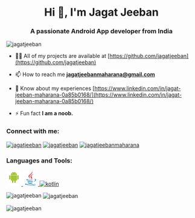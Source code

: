 <h1 align="center">Hi 👋, I'm Jagat Jeeban</h1>
<h3 align="center">A passionate Android App developer from India</h3>

<p align="left"> <img src="https://komarev.com/ghpvc/?username=jagatjeeban&label=Profile%20views&color=0e75b6&style=flat" alt="jagatjeeban" /> </p>

- 👨‍💻 All of my projects are available at [https://github.com/jagatjeeban](https://github.com/jagatjeeban)

- 📫 How to reach me **jagatjeebanmaharana@gmail.com**

- 📄 Know about my experiences [https://www.linkedin.com/in/jagat-jeeban-maharana-0a85b0168/](https://www.linkedin.com/in/jagat-jeeban-maharana-0a85b0168/)

- ⚡ Fun fact **I am a noob.**

<h3 align="left">Connect with me:</h3>
<p align="left">
<a href="https://instagram.com/jagatjeeban" target="blank"><img align="center" src="https://raw.githubusercontent.com/rahuldkjain/github-profile-readme-generator/neutral-icons/src/images/icons/Social/instagram.svg" alt="jagatjeeban" height="30" width="40" /></a>
<a href="https://www.hackerrank.com/jagatjeeban" target="blank"><img align="center" src="https://raw.githubusercontent.com/rahuldkjain/github-profile-readme-generator/neutral-icons/src/images/icons/Social/hackerrank.svg" alt="jagatjeeban" height="30" width="40" /></a>
<a href="https://auth.geeksforgeeks.org/user/jagatjeebanmaharana" target="blank"><img align="center" src="https://raw.githubusercontent.com/rahuldkjain/github-profile-readme-generator/neutral-icons/src/images/icons/Social/geeks-for-geeks.svg" alt="jagatjeebanmaharana" height="30" width="40" /></a>
</p>

<h3 align="left">Languages and Tools:</h3>
<p align="left"> <a href="https://developer.android.com" target="_blank"> <img src="https://raw.githubusercontent.com/devicons/devicon/master/icons/android/android-original-wordmark.svg" alt="android" width="40" height="40"/> </a> <a href="https://www.java.com" target="_blank"> <img src="https://raw.githubusercontent.com/devicons/devicon/master/icons/java/java-original.svg" alt="java" width="40" height="40"/> </a> <a href="https://kotlinlang.org" target="_blank"> <img src="https://www.vectorlogo.zone/logos/kotlinlang/kotlinlang-icon.svg" alt="kotlin" width="40" height="40"/> </a> </p>

<p><img align="left" src="https://github-readme-stats.vercel.app/api/top-langs?username=jagatjeeban&show_icons=true&locale=en&layout=compact" alt="jagatjeeban" /></p>

<p>&nbsp;<img align="center" src="https://github-readme-stats.vercel.app/api?username=jagatjeeban&show_icons=true&locale=en" alt="jagatjeeban" /></p>

<p><img align="center" src="https://github-readme-streak-stats.herokuapp.com/?user=jagatjeeban&" alt="jagatjeeban" /></p>
